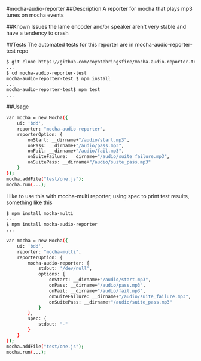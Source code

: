 #mocha-audio-reporter
##Description
A reporter for mocha that plays mp3 tunes on mocha events

##Known Issues
the lame encoder and/or speaker aren't very stable and have a tendency to crash

##Tests
The automated tests for this reporter are in mocha-audio-reporter-test repo
```sh
$ git clone https://github.com/coyotebringsfire/mocha-audio-reporter-test.git
...
$ cd mocha-audio-reporter-test
mocha-audio-reporter-test $ npm install
...
mocha-audio-reporter-test$ npm test
...
```

##Usage

```sh
var mocha = new Mocha({
    ui: 'bdd',
    reporter: "mocha-audio-reporter",
    reporterOption: {
    	onStart: __dirname+"/audio/start.mp3",
    	onPass: __dirname+"/audio/pass.mp3",
    	onFail: __dirname+"/audio/fail.mp3",
    	onSuiteFailure: __dirname+"/audio/suite_failure.mp3",
    	onSuitePass: __dirname+"/audio/suite_pass.mp3"
	}
});
mocha.addFile("test/one.js");
mocha.run(...);
```

I like to use this with mocha-multi reporter, using spec to print test results, something like this
```sh
$ npm install mocha-multi
...
$ npm install mocha-audio-reporter
...
```

```sh
var mocha = new Mocha({
    ui: 'bdd',
    reporter: "mocha-multi",
    reporterOption: {
	    mocha-audio-reporter: {
		    stdout: '/dev/null',
	        options: {
		        onStart: __dirname+"/audio/start.mp3",
		        onPass: __dirname+"/audio/pass.mp3",
		        onFail: __dirname+"/audio/fail.mp3",
		        onSuiteFailure: __dirname+"/audio/suite_failure.mp3",
		        onSuitePass: __dirname+"/audio/suite_pass.mp3"
		    }
	    },
	    spec: {
		    stdout: "-"
		}
	}
});
mocha.addFile("test/one.js");
mocha.run(...);
```